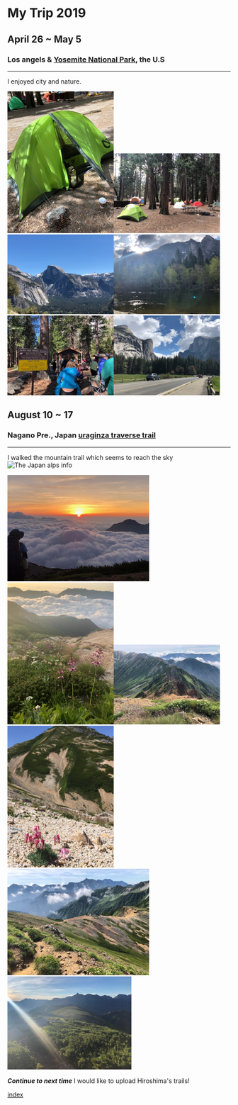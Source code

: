 # My Trip 2019
## April 26 ~ May 5
### Los angels & [Yosemite National Park](https://www.nps.gov/yose/index.htm), the U.S
-----------------------------------------------------------------------------------
I enjoyed city and nature.

<img src="https://github.com/mamimuramoto/mamimuramoto.github.io/blob/master/Yosemite1.jpg" width="240px"><img src="https://github.com/mamimuramoto/mamimuramoto.github.io/blob/master/Yosemite2.jpg" width="240px"><img src="https://github.com/mamimuramoto/mamimuramoto.github.io/blob/master/IMG_0545.jpg" width="240px"><img src="https://github.com/mamimuramoto/mamimuramoto.github.io/blob/master/IMG_0623.jpg" width="240px"><img src="https://github.com/mamimuramoto/mamimuramoto.github.io/blob/master/Yosemite5.jpg" width="240px"><img src="https://github.com/mamimuramoto/mamimuramoto.github.io/blob/master/Yosemite6.jpg" width="240px">





## August 10 ~ 17
### Nagano Pre., Japan [uraginza traverse trail](http://www.japan-alps.com/map/map_english.pdf)
-------------------------------------------------------------------------------------
I walked the mountain trail which seems to reach the sky![The Japan alps info](http://www.japan-alps.com/en/)

<img src="https://github.com/mamimuramoto/mamimuramoto.github.io/blob/master/IMG_0843.jpg" width="320px"><img src="https://github.com/mamimuramoto/mamimuramoto.github.io/blob/master/IMG_0845.jpg" width="240px"><img src="https://github.com/mamimuramoto/mamimuramoto.github.io/blob/master/IMG_0849.jpg" width="240px"><img src="https://github.com/mamimuramoto/mamimuramoto.github.io/blob/master/裏銀座縦走１３.jpg" width="240px"><img src="https://github.com/mamimuramoto/mamimuramoto.github.io/blob/master/IMG_0850.jpg" width="320px"><img src="https://github.com/mamimuramoto/mamimuramoto.github.io/blob/master/IMG_0854.jpg" width="280px">


***Continue to next time***
I would like to upload Hiroshima's trails!

[index](https://github.com/mamimuramoto/mamimuramoto.github.io/blob/master/index.md)
